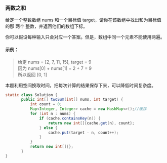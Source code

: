 ### 两数之和
给定一个整数数组 nums 和一个目标值 target，请你在该数组中找出和为目标值的那 两个 整数，并返回他们的数组下标。

你可以假设每种输入只会对应一个答案。但是，数组中同一个元素不能使用两遍。

#### 示例：
>给定 nums = [2, 7, 11, 15], target = 9\
 因为 nums[0] + nums[1] = 2 + 7 = 9\
 所以返回 [0, 1]
 
 本题利用空间换取时间，把每次计算的结果保存下来，可以降低时间复杂度。
 
 ```java
static class Solution {
        public int[] twoSum(int[] nums, int target) {
            int count = 0;
            Map<Integer, Integer> cache = new HashMap<>();//缓存
            for (int n : nums) {
                if (cache.containsKey(n)) {
                    return new int[]{cache.get(n), count};
                } else {
                    cache.put(target - n, count++);
                }
            }
            return new int[]{};
        }
}
```
